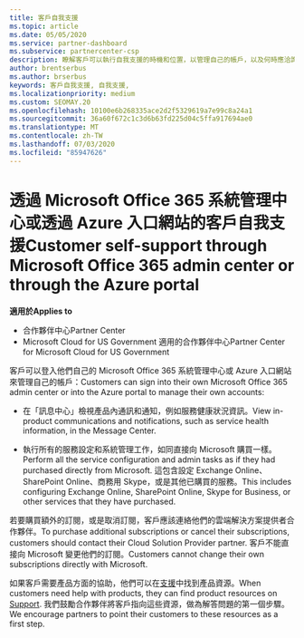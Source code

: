 ```yaml
---
title: 客戶自我支援
ms.topic: article
ms.date: 05/05/2020
ms.service: partner-dashboard
ms.subservice: partnercenter-csp
description: 瞭解客戶可以執行自我支援的時機和位置，以管理自己的帳戶，以及何時應洽詢其雲端解決方案提供者合作夥伴。
author: brentserbus
ms.author: brserbus
keywords: 客戶自我支援, 自我支援,
ms.localizationpriority: medium
ms.custom: SEOMAY.20
ms.openlocfilehash: 10100e6b268335ace2d2f5329619a7e99c8a24a1
ms.sourcegitcommit: 36a60f672c1c3d6b63fd225d04c5ffa917694ae0
ms.translationtype: MT
ms.contentlocale: zh-TW
ms.lasthandoff: 07/03/2020
ms.locfileid: "85947626"
---
```

# <a name="customer-self-support-through-microsoft-office-365-admin-center-or-through-the-azure-portal"></a><span data-ttu-id="18015-104">透過 Microsoft Office 365 系統管理中心或透過 Azure 入口網站的客戶自我支援</span><span class="sxs-lookup"><span data-stu-id="18015-104">Customer self-support through Microsoft Office 365 admin center or through the Azure portal</span></span>

<span data-ttu-id="18015-105">**適用於**</span><span class="sxs-lookup"><span data-stu-id="18015-105">**Applies to**</span></span>

-  <span data-ttu-id="18015-106">合作夥伴中心</span><span class="sxs-lookup"><span data-stu-id="18015-106">Partner Center</span></span>
-  <span data-ttu-id="18015-107">Microsoft Cloud for US Government 適用的合作夥伴中心</span><span class="sxs-lookup"><span data-stu-id="18015-107">Partner Center for Microsoft Cloud for US Government</span></span>

<span data-ttu-id="18015-108">客戶可以登入他們自己的 Microsoft Office 365 系統管理中心或 Azure 入口網站來管理自己的帳戶：</span><span class="sxs-lookup"><span data-stu-id="18015-108">Customers can sign into their own Microsoft Office 365 admin center or into the Azure portal to manage their own accounts:</span></span>

-   <span data-ttu-id="18015-109">在「訊息中心」檢視產品內通訊和通知，例如服務健康狀況資訊。</span><span class="sxs-lookup"><span data-stu-id="18015-109">View in-product communications and notifications, such as service health information, in the Message Center.</span></span>

-   <span data-ttu-id="18015-110">執行所有的服務設定和系統管理工作，如同直接向 Microsoft 購買一樣。</span><span class="sxs-lookup"><span data-stu-id="18015-110">Perform all the service configuration and admin tasks as if they had purchased directly from Microsoft.</span></span> <span data-ttu-id="18015-111">這包含設定 Exchange Online、SharePoint Online、商務用 Skype，或是其他已購買的服務。</span><span class="sxs-lookup"><span data-stu-id="18015-111">This includes configuring Exchange Online, SharePoint Online, Skype for Business, or other services that they have purchased.</span></span>

<span data-ttu-id="18015-112">若要購買額外的訂閱，或是取消訂閱，客戶應該連絡他們的雲端解決方案提供者合作夥伴。</span><span class="sxs-lookup"><span data-stu-id="18015-112">To purchase additional subscriptions or cancel their subscriptions, customers should contact their Cloud Solution Provider partner.</span></span> <span data-ttu-id="18015-113">客戶不能直接向 Microsoft 變更他們的訂閱。</span><span class="sxs-lookup"><span data-stu-id="18015-113">Customers cannot change their own subscriptions directly with Microsoft.</span></span>

<span data-ttu-id="18015-114">如果客戶需要產品方面的協助，他們可以在[支援](https://partnercenter.microsoft.com/partner/support)中找到產品資源。</span><span class="sxs-lookup"><span data-stu-id="18015-114">When customers need help with products, they can find product resources on [Support](https://partnercenter.microsoft.com/partner/support).</span></span> <span data-ttu-id="18015-115">我們鼓勵合作夥伴將客戶指向這些資源，做為解答問題的第一個步驟。</span><span class="sxs-lookup"><span data-stu-id="18015-115">We encourage partners to point their customers to these resources as a first step.</span></span>

 

 



